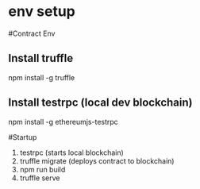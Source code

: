# env setup

#Contract Env

## Install truffle

npm install -g truffle

## Install testrpc (local dev blockchain)

npm install -g ethereumjs-testrpc

#Startup

1. testrpc (starts local blockchain)
1. truffle migrate (deploys contract to blockchain)
1. npm run build
1. truffle serve